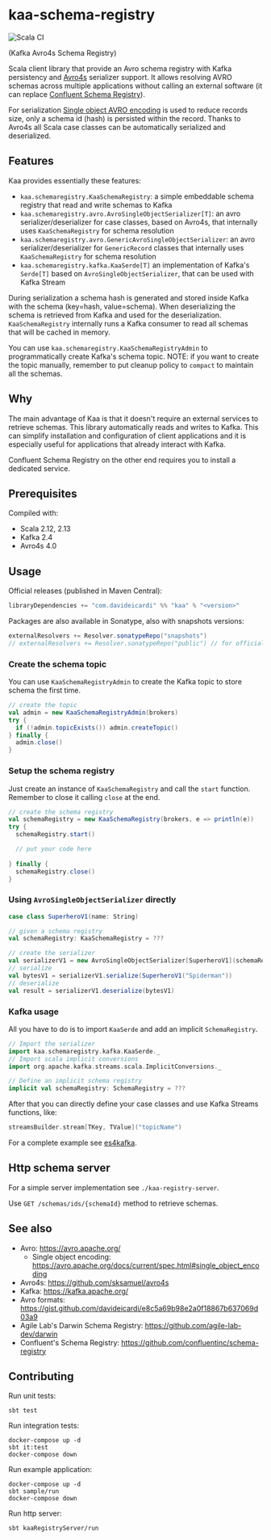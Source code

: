 # kaa-schema-registry

![Scala CI](https://github.com/davideicardi/kaa/workflows/Scala%20CI/badge.svg)

(Kafka Avro4s Schema Registry)

Scala client library that provide an Avro schema registry with Kafka persistency and [Avro4s](https://github.com/sksamuel/avro4s) serializer support.
It allows resolving AVRO schemas across multiple applications without calling an external software (it can replace [Confluent Schema Registry](https://github.com/confluentinc/schema-registry)).

For serialization [Single object AVRO encoding](https://avro.apache.org/docs/current/spec.html#single_object_encoding) is used to reduce records size, only a schema id (hash) is persisted within the record.
Thanks to Avro4s all Scala case classes can be automatically serialized and deserialized. 

## Features

Kaa provides essentially these features:

- `kaa.schemaregistry.KaaSchemaRegistry`: a simple embeddable schema registry that read and write schemas to Kafka
- `kaa.schemaregistry.avro.AvroSingleObjectSerializer[T]`: an avro serializer/deserializer for case classes, based on Avro4s, that internally uses `KaaSchemaRegistry` for schema resolution
- `kaa.schemaregistry.avro.GenericAvroSingleObjectSerializer`: an avro serializer/deserializer for `GenericRecord` classes that internally uses `KaaSchemaRegistry` for schema resolution
- `kaa.schemaregistry.kafka.KaaSerde[T]` an implementation of Kafka's `Serde[T]` based on `AvroSingleObjectSerializer`, that can be used with Kafka Stream

During serialization a schema hash is generated and stored inside Kafka with the schema (key=hash, value=schema).
When deserializing the schema is retrieved from Kafka and used for the deserialization.
`KaaSchemaRegistry` internally runs a Kafka consumer to read all schemas that will be cached in memory.

You can use `kaa.schemaregistry.KaaSchemaRegistryAdmin` to programmatically create Kafka's schema topic.
NOTE: if you want to create the topic manually, remember to put cleanup policy to `compact` to maintain all the schemas.

## Why

The main advantage of Kaa is that it doesn't require an external services to retrieve schemas. 
This library automatically reads and writes to Kafka. This can simplify installation and configuration of client applications
and it is especially useful for applications that already interact with Kafka.

Confluent Schema Registry on the other end requires you to install a dedicated service.

## Prerequisites

Compiled with:

- Scala 2.12, 2.13
- Kafka 2.4
- Avro4s 4.0

## Usage

Official releases (published in Maven Central):

```sbt
libraryDependencies += "com.davideicardi" %% "kaa" % "<version>"
```

Packages are also available in Sonatype, also with snapshots versions:

```sbt
externalResolvers += Resolver.sonatypeRepo("snapshots")
// externalResolvers += Resolver.sonatypeRepo("public") // for official releases
```

### Create the schema topic

You can use `KaaSchemaRegistryAdmin` to create the Kafka topic to store schema the first time.

```scala
// create the topic
val admin = new KaaSchemaRegistryAdmin(brokers)
try {
  if (!admin.topicExists()) admin.createTopic()
} finally {
  admin.close()
}
```

### Setup the schema registry

Just create an instance of `KaaSchemaRegistry` and call the `start` function.
Remember to close it calling `close` at the end.

```scala
// create the schema registry
val schemaRegistry = new KaaSchemaRegistry(brokers, e => println(e))
try {
  schemaRegistry.start()

  // put your code here
  
} finally {
  schemaRegistry.close()
}
```

### Using `AvroSingleObjectSerializer` directly

```scala
case class SuperheroV1(name: String)

// given a schema registry
val schemaRegistry: KaaSchemaRegistry = ???

// create the serializer
val serializerV1 = new AvroSingleObjectSerializer[SuperheroV1](schemaRegistry)
// serialize
val bytesV1 = serializerV1.serialize(SuperheroV1("Spiderman"))
// deserialize
val result = serializerV1.deserialize(bytesV1)
```

### Kafka usage

All you have to do is to import `KaaSerde` and add an implicit `SchemaRegistry`.

```scala
// Import the serializer
import kaa.schemaregistry.kafka.KaaSerde._
// Import scala implicit conversions
import org.apache.kafka.streams.scala.ImplicitConversions._

// Define an implicit schema registry
implicit val schemaRegistry: SchemaRegistry = ???
```

After that you can directly define your case classes and use Kafka Streams functions, like:

```scala
streamsBuilder.stream[TKey, TValue]("topicName")
```

For a complete example see [es4kafka](https://github.com/davideicardi/es4kafka).

## Http schema server

For a simple server implementation see `./kaa-registry-server`.

Use `GET /schemas/ids/{schemaId}` method to retrieve schemas. 

## See also

- Avro: https://avro.apache.org/
  - Single object encoding: https://avro.apache.org/docs/current/spec.html#single_object_encoding
- Avro4s: https://github.com/sksamuel/avro4s
- Kafka: https://kafka.apache.org/
- Avro formats: https://gist.github.com/davideicardi/e8c5a69b98e2a0f18867b637069d03a9
- Agile Lab's Darwin Schema Registry: https://github.com/agile-lab-dev/darwin
- Confluent's Schema Registry: https://github.com/confluentinc/schema-registry

## Contributing

Run unit tests:

```
sbt test
```

Run integration tests:

```
docker-compose up -d
sbt it:test
docker-compose down
```

Run example application:

```
docker-compose up -d
sbt sample/run
docker-compose down
```

Run http server:

```
sbt kaaRegistryServer/run
```